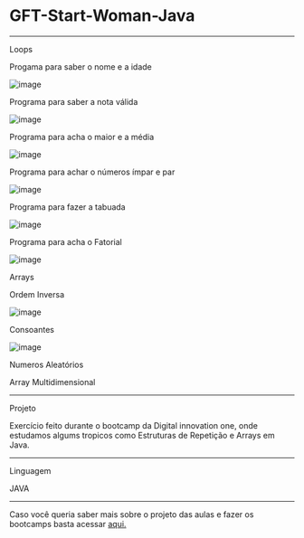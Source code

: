 # GFT-Start-Woman-Java
********************************************************************************************
Loops 

Progama para saber o nome e a idade

![image](https://user-images.githubusercontent.com/72118415/170891412-92630a45-16fb-47ea-9c36-00d7efdd3804.png)

Programa para saber a nota válida

![image](https://user-images.githubusercontent.com/72118415/170891387-d55298c7-d49e-4b7d-98d8-52f87504b895.png)

Programa para acha o maior e a média


![image](https://user-images.githubusercontent.com/72118415/170892410-4a40f8c6-6e98-43ae-bfd1-75a341caff47.png)

Programa para achar o números ímpar e par


![image](https://user-images.githubusercontent.com/72118415/170892870-3b50d621-1f21-4b90-822a-dbde8a649ab6.png)


Programa para fazer a tabuada 


![image](https://user-images.githubusercontent.com/72118415/170893256-1b0793d5-e874-4b56-8c20-def2383451a7.png)

Programa para acha o Fatorial

![image](https://user-images.githubusercontent.com/72118415/170894130-b24e750b-0bb8-4253-84b9-4711c705cdca.png)


Arrays 

Ordem Inversa

![image](https://user-images.githubusercontent.com/72118415/170895505-a82a0463-3d0c-4475-b1b0-86d9603fc9b9.png)


Consoantes

![image](https://user-images.githubusercontent.com/72118415/170895686-a9931e3f-b78e-421b-b690-ef7ff5034717.png)

Numeros Aleatórios


Array Multidimensional

*****************************************************************************************
Projeto


Exercício feito durante o bootcamp da Digital innovation one, onde estudamos algums tropicos 
como Estruturas de Repetição e Arrays em Java.



******************************************************************************************
Linguagem

JAVA

****************************************************************************************
Caso você queria saber mais sobre o projeto das aulas e fazer os bootcamps basta acessar 
[aqui.]()
